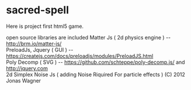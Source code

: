 # sacred-spell
Here is project first html5 game.

open source libraries are included
Matter Js ( 2d physics engine ) -- http://brm.io/matter-js/ <br>
PreloadJs, Jquery ( GUI ) -- https://createjs.com/docs/preloadjs/modules/PreloadJS.html  <br>
Poly Decomp ( SVG ) -- https://github.com/schteppe/poly-decomp.js/ and http://jquery.com <br>
2d Simplex Noise Js ( adding Noise Riquired For particle effects ) (C) 2012 Jonas Wagner
